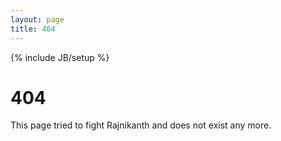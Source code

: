 ```yaml
---
layout: page
title: 404
---
```

{% include JB/setup %}

# 404
This page tried to fight Rajnikanth and does not exist any more. 